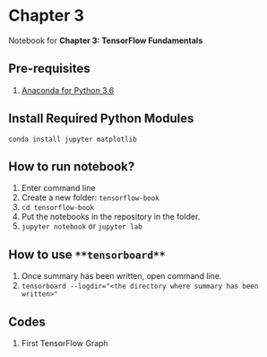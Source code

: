 # Chapter 3

Notebook for **Chapter 3: TensorFlow Fundamentals**

## Pre-requisites

1) [Anaconda for Python 3.6](https://www.anaconda.com/downloads)

## Install Required Python Modules

`conda install jupyter matplotlib`

## How to run **notebook**?

1) Enter command line
2) Create a new folder: `tensorflow-book`
3) `cd tensorflow-book`
4) Put the notebooks in the repository in the folder.
5) `jupyter notebook` or `jupyter lab`

## How to use `**tensorboard**`

1) Once summary has been written, open command line.
2) `tensorboard --logdir="<the directory where summary has been written>"`

## Codes

1) First TensorFlow Graph


